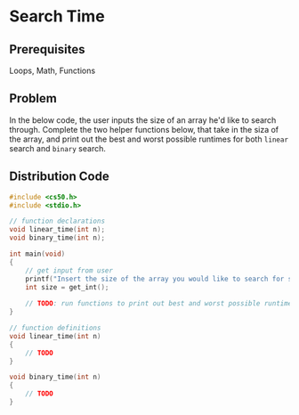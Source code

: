 # Search Time

## Prerequisites
Loops, Math, Functions

## Problem
In the below code, the user inputs the size of an array he'd like to search through. Complete the two helper functions below, that take in the siza of the array, and print out the best and worst possible runtimes for both <code>linear</code> search and <code>binary</code> search.

## Distribution Code

```c
#include <cs50.h>
#include <stdio.h>

// function declarations
void linear_time(int n);
void binary_time(int n);

int main(void)
{
    // get input from user
    printf("Insert the size of the array you would like to search for some value in: ");
    int size = get_int();
    
    // TODO: run functions to print out best and worst possible runtimes
}

// function definitions
void linear_time(int n)
{
    // TODO
}

void binary_time(int n)
{
    // TODO
}
```
